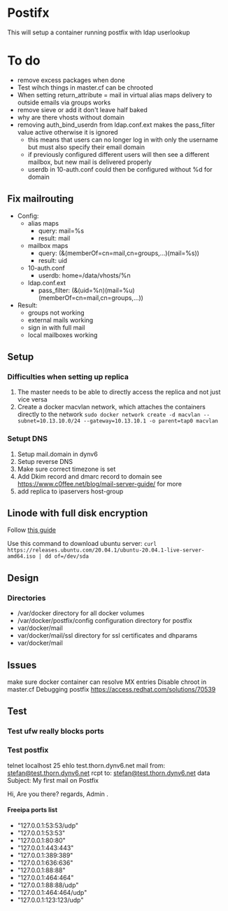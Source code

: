 # Postifx
This will setup a container running postfix with ldap userlookup

# To do
- remove excess packages when done
- Test wihch things in master.cf can be chrooted
- When setting return_attribute = mail in virtual alias maps delivery to outside emails via groups works
- remove sieve or add it don't leave half baked
- why are there vhosts without domain
- removing auth_bind_userdn from ldap.conf.ext makes the pass_filter value active otherwise it is ignored
  - this means that users can no longer log in with only the username but must also specify their email domain
  - if previously configured different users will then see a different mailbox, but new mail is delivered properly
  - userdb in 10-auth.conf could then be configured without %d for domain

## Fix mailrouting
- Config:
  - alias maps
    - query: mail=%s
    - result: mail
  - mailbox maps
    - query: (&(memberOf=cn=mail,cn=groups,...)(mail=%s))
    - result: uid
  - 10-auth.conf
    - userdb: home=/data/vhosts/%n
  - ldap.conf.ext
    - pass_filter: (&(uid=%n)(mail=%u)(memberOf=cn=mail,cn=groups,...))
- Result:
  - groups not working
  - external mails working
  - sign in with full mail
  - local mailboxes working
  

## Setup
### Difficulties when setting up replica
1. The master needs to be able to directly access the replica and not just vice versa
  1. Create a docker macvlan network, which attaches the containers directly to the network `sudo docker network create -d macvlan --subnet=10.13.10.0/24 --gateway=10.13.10.1 -o parent=tap0 macvlan`
### Setupt DNS
1. Setup mail.domain in dynv6
2. Setup reverse DNS
3. Make sure correct timezone is set
4. Add Dkim record and dmarc record to domain see https://www.c0ffee.net/blog/mail-server-guide/ for more
5. add replica to ipaservers host-group

## Linode with full disk encryption
Follow [this guide](https://www.linode.com/docs/tools-reference/custom-kernels-distros/install-a-custom-distribution-on-a-linode/)

Use this command to download ubuntu server:
`curl https://releases.ubuntu.com/20.04.1/ubuntu-20.04.1-live-server-amd64.iso | dd of=/dev/sda`

## Design
### Directories
- /var/docker directory for all docker volumes
- /var/docker/postfix/config configuration directory for postfix
- var/docker/mail
- var/docker/mail/ssl directory for ssl certificates and dhparams
- var/docker/mail

## Issues
make sure docker container can resolve MX entries
Disable chroot in master.cf
Debugging postfix https://access.redhat.com/solutions/70539
## Test
### Test ufw really blocks ports
### Test postfix
telnet localhost 25
ehlo test.thorn.dynv6.net
mail from: <stefan@test.thorn.dynv6.net>
rcpt to: <stefan@test.thorn.dynv6.net>
data
Subject: My first mail on Postfix

Hi,
Are you there?
regards,
Admin
.

#### Freeipa ports list
- "127.0.0.1:53:53/udp"
- "127.0.0.1:53:53"
- "127.0.0.1:80:80"
- "127.0.0.1:443:443"
- "127.0.0.1:389:389"
- "127.0.0.1:636:636"
- "127.0.0.1:88:88"
- "127.0.0.1:464:464"
- "127.0.0.1:88:88/udp"
- "127.0.0.1:464:464/udp"
- "127.0.0.1:123:123/udp"
